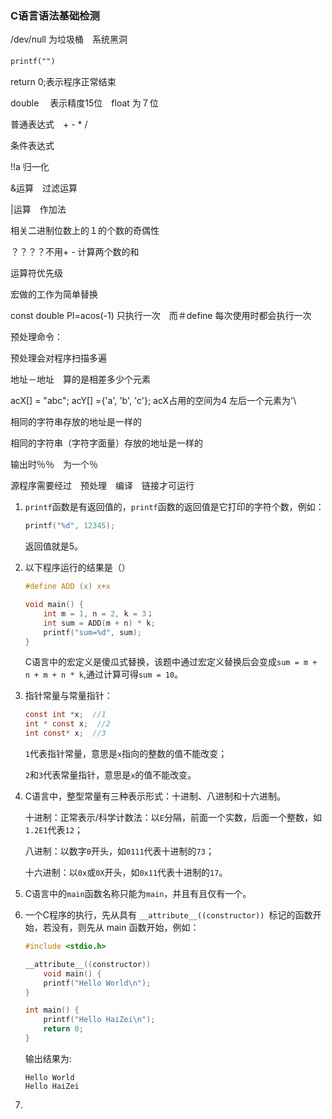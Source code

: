 ### C语言语法基础检测

/dev/null  为垃圾桶　系统黑洞

`printf("")`　

return 0;表示程序正常结束　

double 　表示精度15位　float 为７位

普通表达式　+ - * / 

条件表达式

!!a  归一化

&运算　过滤运算

|运算　作加法

相关二进制位数上的１的个数的奇偶性

？？？？不用+ - 计算两个数的和

运算符优先级

宏做的工作为简单替换

const double PI=acos(-1) 只执行一次　而＃define 每次使用时都会执行一次

预处理命令：

预处理会对程序扫描多遍　

地址－地址　算的是相差多少个元素

acX[] = "abc"; acY[] ={'a', 'b', 'c'}; acX占用的空间为4  左后一个元素为'\

相同的字符串存放的地址是一样的

相同的字符串（字符字面量）存放的地址是一样的

输出时％％　为一个％

源程序需要经过　预处理　编译　链接才可运行

1. `printf`函数是有返回值的，`printf`函数的返回值是它打印的字符个数，例如：

   ```c
   printf("%d", 12345);
   ```

   返回值就是5。

2. 以下程序运行的结果是（）

   ```c
   #define ADD (x) x+x
   
   void main() { 
       int m = 1, n = 2, k = 3；
       int sum = ADD(m + n) * k; 
       printf("sum=%d", sum); 
   } 
   ```

   C语言中的宏定义是傻瓜式替换，该题中通过宏定义替换后会变成`sum = m + n + m + n * k`,通过计算可得`sum = 10`。

3. 指针常量与常量指针：

   ```c
   const int *x;  //1
   int * const x;  //2
   int const* x;  //3
   ```

   `1`代表指针常量，意思是`x`指向的整数的值不能改变；

   `2`和`3`代表常量指针，意思是`x`的值不能改变。

4. C语言中，整型常量有三种表示形式：十进制、八进制和十六进制。

   十进制：正常表示/科学计数法：以`E`分隔，前面一个实数，后面一个整数，如`1.2E1`代表`12`；

   八进制：以数字`0`开头，如`0111`代表十进制的`73`；

   十六进制：以`0x`或`0X`开头，如`0x11`代表十进制的`17`。

5. C语言中的`main`函数名称只能为`main`，并且有且仅有一个。

6. 一个C程序的执行，先从具有 `__attribute__((constructor)) `标记的函数开始，若没有，则先从 main 函数开始，例如：

   ```c
   #include <stdio.h>
   
   __attribute__((constructor))
       void main() {
       printf("Hello World\n");
   }
   
   int main() {
       printf("Hello HaiZei\n");
       return 0;
   }
   ```

   输出结果为:

   ```
   Hello World
   Hello HaiZei
   ```

7. 

